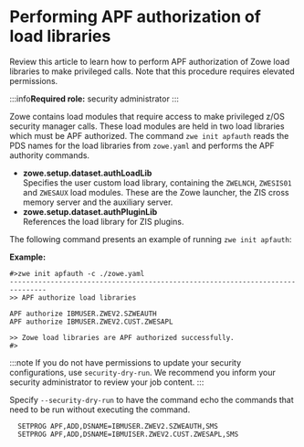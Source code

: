 # Performing APF authorization of load libraries

Review this article to learn how to perform APF authorization of Zowe load libraries to make privileged calls. Note that this procedure requires elevated permissions.

:::info**Required role:** security administrator
:::

Zowe contains load modules that require access to make privileged z/OS security manager calls. These load modules are held in two load libraries which must be APF authorized. The command `zwe init apfauth` reads the PDS names for the load libraries from `zowe.yaml` and performs the APF authority commands.  

- **zowe.setup.dataset.authLoadLib**  
 Specifies the user custom load library, containing the `ZWELNCH`, `ZWESIS01` and `ZWESAUX` load modules.  These are the Zowe launcher, the ZIS cross memory server and the auxiliary server.  
- **zowe.setup.dataset.authPluginLib**  
 References the load library for ZIS plugins.  

The following command presents an example of running `zwe init apfauth`: 

**Example:**
```
#>zwe init apfauth -c ./zowe.yaml
-------------------------------------------------------------------------------
>> APF authorize load libraries

APF authorize IBMUSER.ZWEV2.SZWEAUTH
APF authorize IBMUSER.ZWEV2.CUST.ZWESAPL

>> Zowe load libraries are APF authorized successfully.
#>
```
:::note
If you do not have permissions to update your security configurations, use `security-dry-run`. We recommend you inform your security administrator to review your job content.
:::

Specify `--security-dry-run` to have the command echo the commands that need to be run without executing the command.  

```
  SETPROG APF,ADD,DSNAME=IBMUSER.ZWEV2.SZWEAUTH,SMS
  SETPROG APF,ADD,DSNAME=IBMUISER.ZWEV2.CUST.ZWESAPL,SMS
```
